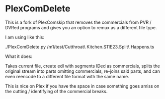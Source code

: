# PlexComDelete
This is a fork of PlexComskip that removes the commercials from PVR / DVRed programs and gives you an option to remux as a different file type.

I am using like this:

./PlexComDelete.py /m1/test/Cutthroat\ Kitchen.S11E23.Split\ Happens.ts

What it does:

Takes current file, create edl with segments IDed as commercials, splits the original stream into parts omitting commercials, re-joins said parts, and can even reencode to a different file format with the same name.

This is nice on Plex if you have the space in case something goes amiss on the cutting / identifying of the commercial breaks.
